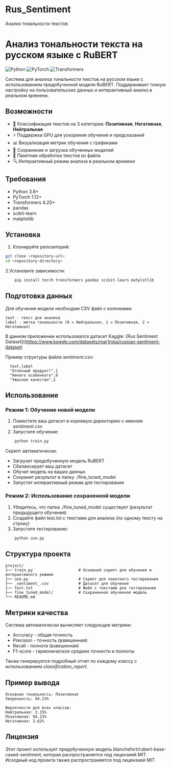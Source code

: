 # Rus_Sentiment
Анализ тональности текстов
# Анализ тональности текста на русском языке с RuBERT

![Python](https://img.shields.io/badge/python-3.8%2B-blue)
![PyTorch](https://img.shields.io/badge/PyTorch-1.12%2B-orange)
![Transformers](https://img.shields.io/badge/Transformers-4.20%2B-purple)

Система для анализа тональности текстов на русском языке с использованием предобученной модели RuBERT. Поддерживает тонкую настройку на пользовательских данных и интерактивный анализ в реальном времени.

## Возможности

- 🎯 Классификация текстов на 3 категории: **Позитивная**, **Негативная**, **Нейтральная**
- ⚡ Поддержка GPU для ускорения обучения и предсказаний
- 📊 Визуализация метрик обучения с графиками
- 💾 Сохранение и загрузка обученных моделей
- 📁 Пакетная обработка текстов из файла
- 🔍 Интерактивный режим анализа в реальном времени

## Требования

- Python 3.8+
- PyTorch 1.12+
- Transformers 4.20+
- pandas
- scikit-learn
- matplotlib

## Установка

1. Клонируйте репозиторий:
```bash
git clone <repository-url>
cd <repository-directory>
```

2.Установите зависимости:
```bash
    pip install torch transformers pandas scikit-learn matplotlib
```

## Подготовка данных 

Для обучения модели необходим CSV файл с колонками: 

    text - текст для анализа
    label - метка тональности (0 = Нейтральная, 1 = Позитивная, 2 = Негативная)

В данном приложении использовался датасет Kaggle: [Rus Sentiment Dataset]((https://www.kaggle.com/datasets/mar1mba/russian-sentiment-dataset)

     
Пример структуры файла _sentiment_.csv: 
```csv
  text,label
  "Отличный продукт!",1
  "Ничего особенного",0
  "Ужасное качество",2
```

## Использование 
### Режим 1: Обучение новой модели 
1. Поместите ваш датасет в корневую директорию с именем _sentiment_.csv
2. Запустите обучение:
```bash
    python train.py
```

Скрипт автоматически: 
- Загрузит предобученную модель RuBERT
- Сбалансирует ваш датасет
- Обучит модель на ваших данных
- Сохранит результат в папку ./fine_tuned_model
- Запустит интерактивный режим для тестирования
     

### Режим 2: Использование сохраненной модели 
1. Убедитесь, что папка ./fine_tuned_model существует (результат предыдущего обучения)
2. Создайте файл test.txt с текстами для анализа (по одному тексту на строку)
3. Запустите тестирование:
```bash
    python use.py
```

## Структура проекта

```
project/
├── train.py                    # Основной скрипт для обучения и интерактивного режима
├── use.py                      # Скрипт для пакетного тестирования
├── _sentiment_.csv             # Датасет для обучения 
├── test.txt                    # Файл с текстами для тестирования
├── fine_tuned_model/           # Сохраненная обученная модель
└── README.md
```

## Метрики качества 

Система автоматически вычисляет следующие метрики: 
- Accuracy - общая точность
- Precision - точность (взвешенная)
- Recall - полнота (взвешенная)  
- F1-score - гармоническое среднее точности и полноты
    
Также генерируется подробный отчет по каждому классу с использованием *classification_report*. 

## Пример вывода
```
Основная тональность: Позитивная
Уверенность: 94.23%

Вероятности для всех классов:
Нейтральная: 2.15%
Позитивная: 94.23%
Негативная: 3.62%
```

## Лицензия 

Этот проект использует предобученную модель blanchefort/rubert-base-cased-sentiment, которая распространяется под лицензией MIT. Исходный код проекта также распространяется под лицензией MIT. 
